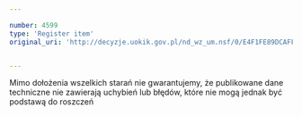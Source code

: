 ```yaml
---

number: 4599
type: 'Register item'
original_uri: 'http://decyzje.uokik.gov.pl/nd_wz_um.nsf/0/E4F1FE89DCAFFD08C1257B6400408B8C?OpenDocument'


---
```


Mimo dołożenia wszelkich starań nie gwarantujemy, że publikowane dane techniczne nie zawierają uchybień lub błędów, które nie mogą jednak być podstawą do roszczeń

